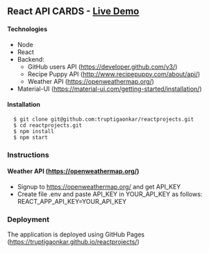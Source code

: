 ## React API CARDS - [Live Demo]( https://truptigaonkar.github.io/reactprojects/)
#### Technologies
* Node
* React
* Backend: 
  * GitHub users API (https://developer.github.com/v3/)
  * Recipe Puppy API (http://www.recipepuppy.com/about/api/)
  * Weather API (https://openweathermap.org/)
* Material-UI (https://material-ui.com/getting-started/installation/) 

#### Installation
```
  $ git clone git@github.com:truptigaonkar/reactprojects.git
  $ cd reactprojects.git
  $ npm install
  $ npm start
```
### Instructions

#### Weather API (https://openweathermap.org/)
* Signup to https://openweathermap.org/ and get API_KEY
* Create file .env and paste API_KEY in YOUR_API_KEY as follows:
  REACT_APP_API_KEY=YOUR_API_KEY

### Deployment
The application is deployed using GitHub Pages (https://truptigaonkar.github.io/reactprojects/)




